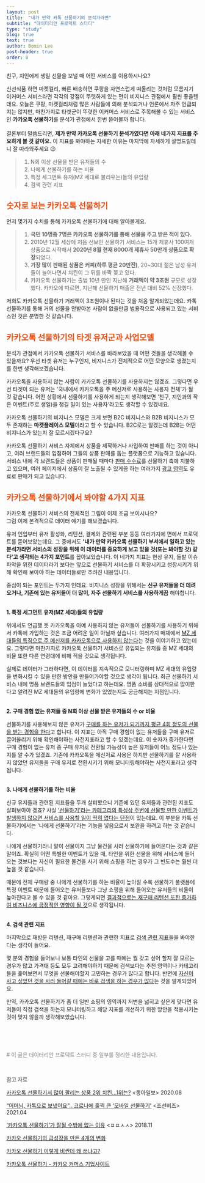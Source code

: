 ```yaml
---
layout: post
title:  "내가 만약 카톡 선물하기의 분석가라면"
subtitle: "데이터리안 프로덕트 스터디"
type: "study"
blog: true
text: true
author: Bomin Lee
post-header: true
order: 0
---
```

친구, 지인에게 생일 선물을 보낼 때 어떤 서비스를 이용하시나요?

신선식품 하면 마켓컬리, 빠른 배송하면 쿠팡을 자연스럽게 떠올리는 것처럼 모름지기 이커머스 서비스라면 각각의 강점이 뚜렷하게 있는 편이 비지니스 관점에서 훨씬 좋을텐데요. 오늘은 쿠팡, 마켓컬리처럼 많은 사람들에 의해 분석되거나 언론에서 자주 언급되지는 않지만, 마찬가지로 타겟군이 뚜렷한 이커머스 서비스로 주목해볼 수 있는 서비스인 **카카오톡 선물하기**를 분석가 관점에서 한번 뜯어볼까 합니다.  
<span style="color:white">.</span>  
결론부터 말씀드리면, **제가 만약 카카오톡 선물하기 분석가였다면 아래 네가지 지표를 주요하게 볼 것 같아요.** 이 지표를 봐야하는 자세한 이유는 마지막에 자세하게 설명드릴테니 잘 따라와주세요 😉    
  
> 1. N회 이상 선물을 받은 유저들의 수
> 2. 나에게 선물하기를 하는 비율
> 3. 특정 세그먼트 유저(MZ 세대로 불리우는)들의 유입량
> 4. 검색 관련 지표  
  

## <span style="color:#ed4e14">숫자로 보는 카카오톡 선물하기</span>

먼저 몇가지 수치를 통해 카카오톡 선물하기에 대해 알아볼게요.

> 1. **국민 10명중 7명은 카카오톡 선물하기를 통해 선물을 주고 받은 적이 있다.**
> 2. 2010년 12월 세상에 처음 선보인 선물하기 서비스는 15개 제휴사 100여개 상품으로 시작해서 **2020년 8월 현재 8000개 제휴사 50만개 상품으로 확장**되었다.
> 3. **가장 많이 판매된 상품은 커피(하루 평균 20만잔)**, 20~30대 젊은 남성 유저들이 늘어나면서 치킨이 그 뒤를 바짝 쫒고 있다.
> 4. 카카오톡 선물하기는 출범 10년 만인 지난해 **거래액이 약 3조원** 규모로 성장했다. 카카오에 따르면, 지난해 선물하기 매출은 전년 대비 52% 신장했다.  

저희도 카카오톡 선물하기 거래액이 3조원이나 된다는 것을 처음 알게되었는데요. 카톡 선물하기를 통해 거의 선물을 안받아본 사람이 없을만큼 범용적으로 사용되고 있는 서비스인 것은 분명한 것 같습니다. 

## <span style="color:#ed4e14">카카오톡 선물하기의 타겟 유저군과 사업모델</span>

분석가 관점에서 카카오톡 선물하기 서비스를 바라보았을 때 어떤 것들을 생각해볼 수 있을까요? 우선 타겟 유저는 누구인지, 비지니스가 전체적으로 어떤 모양으로 생겼는지를 한번 생각해보겠습니다.

카카오톡을 사용하지 않는 사람이 카카오톡 선물하기를 사용하지는 않겠죠. 그렇다면 우선 타겟이 되는 유저는 '국내에서 카카오톡을 주 메신저로 사용하는 사용자 전체'가 될 것 같습니다. 어떤 상황에서 선물하기를 사용하게 되는지 생각해보면 '친구, 지인과의 작은 이벤트(주로 생일)을 챙길 일이 있는 사용자'라고도 생각할 수 있겠네요.

카카오톡 선물하기의 비지니스 모델은 크게 보면 B2C 비지니스와 B2B 비지니스가 모두 존재하는 **마켓플레이스 모델**이라고 할 수 있습니다. B2C로는 알겠는데 B2B는 어떤 비지니스가 있는지 잘 모르시겠다구요?  

카카오톡 선물하기 서비스 자체에서 상품을 제작하거나 사입하여 판매를 하는 것이 아니고, 여러 브랜드들의 입점하여 그들의 상품 판매를 돕는 플랫폼으로 기능하고 있습니다. 서비스 내에 각 브랜드들은 상품이 판매될 때마다 <u>판매 수수료</u>를 선물하기 측에 지불하고 있으며, 여러 페이지에서 상품이 잘 노출될 수 있게끔 하는 여러가지 <u>광고 영역</u>도 유료로 판매가 되고 있습니다.

## <span style="color:#ed4e14">카카오톡 선물하기에서 봐야할 4가지 지표</span>

카카오톡 선물하기 서비스의 전체적인 그림이 이제 조금 보이시나요?  
그럼 이제 본격적으로 데이터 얘기를 해보겠습니다.  

유저 인입부터 유저 활성화, 리텐션, 결제와 관련된 부분 등등 여러가지에 면에서 프로덕트를 뜯어보았는데요. 그 중에서도 **'내가 만약 카카오톡 선물하기 부서에서 일하고 있는 분석가라면 서비스의 성장을 위해 이 데이터를 중요하게 보고 있을 것(또는 봐야할 것) 같다'고 생각되는 4가지 포인트**를 꼽아보았습니다. 이 네가지 지표는 현상 유지, 돌발 이슈 파악을 위한 데이터라기 보다는 앞으로 선물하기 서비스를 더 확장시키고 성장시키기 위해 확인해 보아야 하는 데이터들로만 추려진 내용입니다.

중심이 되는 포인트는 두가지 인데요. 비지니스 성장을 위해서는 **신규 유저들을 더 데려오거나, 기존에 있는 유저들이 더 많이, 자주 선물하기 서비스를 사용하게끔** 해야합니다.  
<span style="color:white">.</span>  

**1. 특정 세그먼트 유저(MZ 세대)들의 유입량**

위에서도 언급했 듯 카카오톡을 아예 사용하지 않는 유저들이 선물하기를 사용하기 위해서 카톡에 가입하는 것은 조금 어려운 일이 아닐까 싶습니다. 여러가지 매체에서 <u>MZ 세대들의 특징으로 주 메신저를 카카오톡으로 사용하지 않는다</u>는 것을 이야기하고 있는데요. 그렇다면 마찬가지로 카카오톡 선물하기 서비스로 유입되는 유저들 중 MZ 세대의 비율 또한 다른 연령대에 비해 적을 것으로 생각됩니다.

실제로 데이터가 그러하다면, 이 데이터를 지속적으로 모니터링하며 MZ 세대의 유입량을 변화시킬 수 있을 만한 방안을 만들어가야할 것으로 생각이 됩니다. 최근 선물하기 서비스 내에 명품 브랜드들의 입점이 늘었다고 하는데요. 명품 소비를 상대적으로 많이한다고 알려진 MZ 세대들의 유입량에 변화가 있었는지도 궁금해지는 지점입니다.  
<span style="color:white">.</span>  

**2. 구매 경험 없는 유저들 중 N회 이상 선물 받은 유저들의 수 or 비율**

선물하기를 사용해보지 않은 유저가 [구매를 하는 유저가 되기까지 평균 4회 정도의 선물을 받는 경험을 한다](https://www.donga.com/news/Economy/article/all/20200831/102727097/1)고 합니다. 이 지표는 아직 구매 경험이 없는 유저들을 구매 유저로 끌어올리기 위해 확인해야하는 사전지표라고 할 수 있겠는데요. 이 숫자가 증가한다면 구매 경험이 없는 유저 중 구매 유저로 전환될 가능성이 높은 유저들이 어느 정도나 있는지를 알 수가 있겠죠. 
기존에 카카오톡을 메신저로 사용은 하지만 선물하기를 잘 사용하지 않았던 유저들을 구매 유저로 전환시키기 위해 모니터링해야하는 사전지표라고 생각됩니다.  
<span style="color:white">.</span>  

**3. 나에게 선물하기를 하는 비율**

신규 유저들과 관련된 지표들을 두개 살펴봤으니 기존에 있던 유저들과 관련된 지표도 살펴보아야 겠죠? 사실 <u>'선물하기'라는 카테고리의 특성상 주변에 선물할 만한 이벤트가 발생하지 않으면 서비스를 사용할 일이 딱히 없다는 단점</u>이 있는데요. 이 부분을 카톡 선물하기에서는 '나에게 선물하기'라는 기능을 넣음으로서 보완을 하려고 하는 것 같습니다.

나에게 선물하기라니 말이 선물이지 그냥 물건을 사러 선물하기에 들어온다는 것과 같은 말이죠. 확실히 어떤 특별한 이벤트가 있을 때, 타인을 위한 선물을 위해 서비스에 들어오는 것보다는 자신이 필요한 물건을 사기 위해 쇼핑을 하는 경우가 그 빈도수는 훨씬 더 높을 것 같습니다.

때문에 전체 구매량 중 나에게 선물하기를 하는 비율이 높아질 수록 선물하기 플랫폼에 특정 이벤트 때문에 들어오는 유저들보다 그냥 쇼핑을 위해 들어오는 유저들의 비율이 높아진다고 볼 수 있을 것 같아요. 그렇게되면 <u>결과적으로는 재구매 리텐션 또한 증가하여 비즈니스에 긍정적인 영향이 될 것</u>으로 생각됩니다.  
<span style="color:white">.</span>  

**4. 검색 관련 지표**

마지막으로 재방문 리텐션, 재구매 리텐션과 관련한 지표로 <u>검색 관련 지표</u>들을 봐야한다는 생각이 들어요.

몇 분의 경험을 들어보니 보통 타인의 선물을 고를 때에는 뭘 갖고 싶어 할지 잘 모르는 경우가 많고 가격대 등도 모두 고려해야하기 때문에 검색보다는 추천 영역이나 카테고리들을 훑어보면서 무엇을 선물해야할지 고민하는 경우가 많다고 합니다. 반면에 <u>자신이 사고 싶었던 것을 사러 들어갈 때에는 바로 검색을 하는 경우가 많다</u>는 것을 알게되었어요.

만약, 카카오톡 선물하기가 좀 더 일반 쇼핑의 영역까지 저변을 넓히고 싶은게 맞다면 유저들이 직접 검색을 하는지 모니터링하고 해당 지표를 개선하기 위한 방안을 적용시키는 것이 맞지 않을까 생각해보았습니다.  

<span style="color:white">.</span>  
<span style="color:white">.</span>  
<span style="color:white">.</span>  

<span style="color:gray"> # 이 글은 데이터리안 프로덕트 스터디 중 일부를 정리한 내용입니다.</span>  

<span style="color:white">.</span>  

**<span style="color:gray">참고 자료</span>**

[카카오톡 선물하기서 많이 팔리는 상품 2위 치킨…1위는?](https://www.donga.com/news/Economy/article/all/20200831/102727097/1) <동아일보> 2020.08

[“어머님, 카톡으로 보냈어요”...코로나에 훌쩍 큰 ‘모바일 선물하기'](https://biz.chosun.com/site/data/html_dir/2021/02/14/2021021400015.html#:~:text=%EC%84%A0%EB%AC%BC%ED%95%98%EA%B8%B0%20%EC%84%9C%EB%B9%84%EC%8A%A4%EC%9D%98%20%EC%9B%90%EC%A1%B0,2173%EB%A7%8C%EB%AA%85%EC%9C%BC%EB%A1%9C%20%EC%A7%91%EA%B3%84%EB%90%90%EB%8B%A4.) <조선비즈> 2021.04

[‘카카오톡 선물하기’가 잘될 수밖에 없는 이유](https://ppss.kr/archives/178364) <ㅍㅍㅅㅅ> 2018.11

[카카오 선물하기의 급성장을 만든 4개의 변화](https://byline.network/2020/11/25-111/)

[카카오 선물하기 이렇게 비싼데 왜 쓰냐고?](https://beyondx.ai/%ec%b9%b4%ec%b9%b4%ec%98%a4-%ec%84%a0%eb%ac%bc%ed%95%98%ea%b8%b0-%ec%9d%b4%eb%a0%87%ea%b2%8c-%eb%b9%84%ec%8b%bc%eb%8d%b0-%ec%99%9c-%ec%93%b0%eb%83%90%ea%b3%a0/)

[카카오톡 선물하기 - 카카오 커머스 기업사이트](https://www.kakaocommerce.com/service/gift)  

<span style="color:white">.</span>  
  
